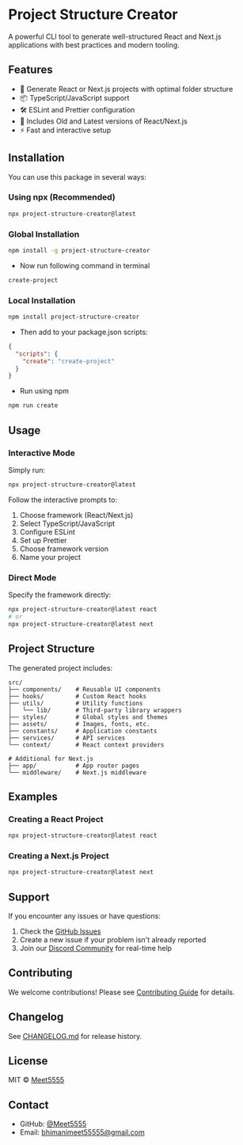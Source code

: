 # Project Structure Creator

A powerful CLI tool to generate well-structured React and Next.js applications with best practices and modern tooling.

## Features

- 🚀 Generate React or Next.js projects with optimal folder structure
- 📦 TypeScript/JavaScript support
- 🛠 ESLint and Prettier configuration
- 📱 Includes Old and Latest versions of React/Next.js
- ⚡️ Fast and interactive setup

## Installation

You can use this package in several ways:

### Using npx (Recommended)

```bash
npx project-structure-creator@latest
```

### Global Installation

```bash
npm install -g project-structure-creator
```

- Now run following command in terminal

```bash
create-project
```

### Local Installation

```bash
npm install project-structure-creator
```

- Then add to your package.json scripts:

```json
{
  "scripts": {
    "create": "create-project"
  }
}
```

- Run using npm

```bash
npm run create
```

## Usage

### Interactive Mode

Simply run:

```bash
npx project-structure-creator@latest
```

Follow the interactive prompts to:

1. Choose framework (React/Next.js)
2. Select TypeScript/JavaScript
3. Configure ESLint
4. Set up Prettier
5. Choose framework version
6. Name your project

### Direct Mode

Specify the framework directly:

```bash
npx project-structure-creator@latest react
# or
npx project-structure-creator@latest next
```

## Project Structure

The generated project includes:

```
src/
├── components/    # Reusable UI components
├── hooks/         # Custom React hooks
├── utils/         # Utility functions
│   └── lib/       # Third-party library wrappers
├── styles/        # Global styles and themes
├── assets/        # Images, fonts, etc.
├── constants/     # Application constants
├── services/      # API services
└── context/       # React context providers

# Additional for Next.js
├── app/           # App router pages
└── middleware/    # Next.js middleware
```

## Examples

### Creating a React Project

```bash
npx project-structure-creator@latest react
```

### Creating a Next.js Project

```bash
npx project-structure-creator@latest next
```

## Support

If you encounter any issues or have questions:

1. Check the [GitHub Issues](https://github.com/Meet5555/project-structure-creator/issues)
2. Create a new issue if your problem isn't already reported
3. Join our [Discord Community](https://discord.gg/n3J4S4vY) for real-time help

## Contributing

We welcome contributions! Please see [Contributing Guide](CONTRIBUTING.md) for details.

## Changelog

See [CHANGELOG.md](CHANGELOG.md) for release history.

## License

MIT © [Meet5555](https://github.com/Meet5555)

## Contact

- GitHub: [@Meet5555](https://github.com/Meet5555)
- Email: bhimanimeet55555@gmail.com
